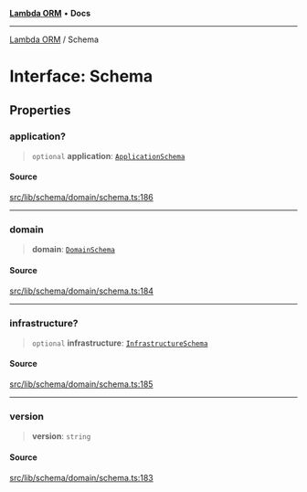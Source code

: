 [**Lambda ORM**](../README.md) • **Docs**

***

[Lambda ORM](../README.md) / Schema

# Interface: Schema

## Properties

### application?

> `optional` **application**: [`ApplicationSchema`](ApplicationSchema.md)

#### Source

[src/lib/schema/domain/schema.ts:186](https://github.com/lambda-orm/lambdaorm-base/blob/2b4bbf4c1401295bf2ed95d8b326e6cfc5d3f301/src/lib/schema/domain/schema.ts#L186)

***

### domain

> **domain**: [`DomainSchema`](DomainSchema.md)

#### Source

[src/lib/schema/domain/schema.ts:184](https://github.com/lambda-orm/lambdaorm-base/blob/2b4bbf4c1401295bf2ed95d8b326e6cfc5d3f301/src/lib/schema/domain/schema.ts#L184)

***

### infrastructure?

> `optional` **infrastructure**: [`InfrastructureSchema`](InfrastructureSchema.md)

#### Source

[src/lib/schema/domain/schema.ts:185](https://github.com/lambda-orm/lambdaorm-base/blob/2b4bbf4c1401295bf2ed95d8b326e6cfc5d3f301/src/lib/schema/domain/schema.ts#L185)

***

### version

> **version**: `string`

#### Source

[src/lib/schema/domain/schema.ts:183](https://github.com/lambda-orm/lambdaorm-base/blob/2b4bbf4c1401295bf2ed95d8b326e6cfc5d3f301/src/lib/schema/domain/schema.ts#L183)
